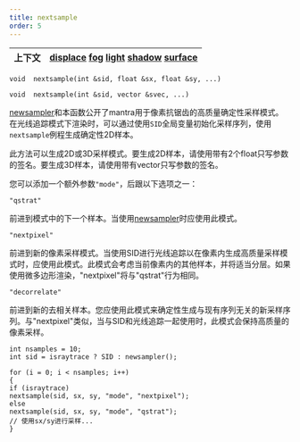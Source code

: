 ```yaml
---
title: nextsample
order: 5
---
```

| 上下文 | [displace](../contexts/displace.html)  [fog](../contexts/fog.html)  [light](../contexts/light.html)  [shadow](../contexts/shadow.html)  [surface](../contexts/surface.html) |
| --- | --- |

`void  nextsample(int &sid, float &sx, float &sy, ...)`

`void  nextsample(int &sid, vector &svec, ...)`

[newsampler](newsampler.html "为nextsample函数初始化采样序列。")和本函数公开了mantra用于像素抗锯齿的高质量确定性采样模式。在光线追踪模式下渲染时，可以通过使用`SID`全局变量初始化采样序列，使用`nextsample`例程生成确定性2D样本。

此方法可以生成2D或3D采样模式。要生成2D样本，请使用带有2个float只写参数的签名。要生成3D样本，请使用带有vector只写参数的签名。

您可以添加一个额外参数`"mode"`，后跟以下选项之一：

`"qstrat"`

前进到模式中的下一个样本。当使用[newsampler](newsampler.html "为nextsample函数初始化采样序列。")时应使用此模式。

`"nextpixel"`

前进到新的像素采样模式。当使用SID进行光线追踪以在像素内生成高质量采样模式时，应使用此模式。此模式会考虑当前像素内的其他样本，并将适当分层。如果使用微多边形渲染，"nextpixel"将与"qstrat"行为相同。

`"decorrelate"`

前进到新的去相关样本。您应使用此模式来确定性生成与现有序列无关的新采样序列。与"nextpixel"类似，当与SID和光线追踪一起使用时，此模式会保持高质量的像素采样。

```vex
int nsamples = 10;
int sid = israytrace ? SID : newsampler();

for (i = 0; i < nsamples; i++)
{
if (israytrace)
nextsample(sid, sx, sy, "mode", "nextpixel");
else
nextsample(sid, sx, sy, "mode", "qstrat");
// 使用sx/sy进行采样...
}

```

